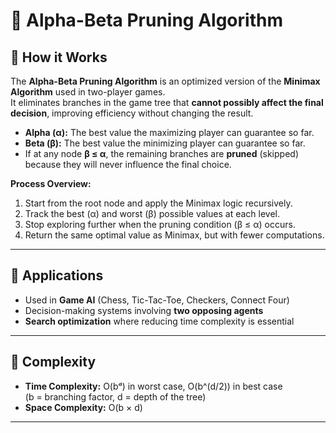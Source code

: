 # 🤖 Alpha-Beta Pruning Algorithm

## 🔹 How it Works
The **Alpha-Beta Pruning Algorithm** is an optimized version of the **Minimax Algorithm** used in two-player games.  
It eliminates branches in the game tree that **cannot possibly affect the final decision**, improving efficiency without changing the result.

- **Alpha (α):** The best value the maximizing player can guarantee so far.  
- **Beta (β):** The best value the minimizing player can guarantee so far.  
- If at any node **β ≤ α**, the remaining branches are **pruned** (skipped) because they will never influence the final choice.

**Process Overview:**
1. Start from the root node and apply the Minimax logic recursively.  
2. Track the best (α) and worst (β) possible values at each level.  
3. Stop exploring further when the pruning condition (β ≤ α) occurs.  
4. Return the same optimal value as Minimax, but with fewer computations.

---

## 🔹 Applications
- Used in **Game AI** (Chess, Tic-Tac-Toe, Checkers, Connect Four)  
- Decision-making systems involving **two opposing agents**  
- **Search optimization** where reducing time complexity is essential  

---

## 🔹 Complexity
- **Time Complexity:** O(bᵈ) in worst case, O(b^(d/2)) in best case  
  (b = branching factor, d = depth of the tree)  
- **Space Complexity:** O(b × d)

---

